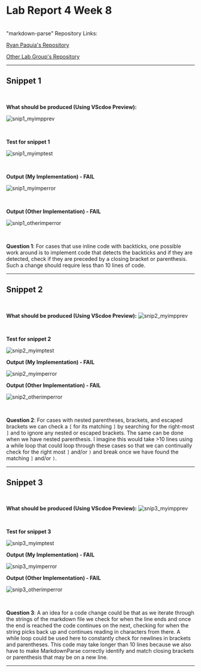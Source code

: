 # Lab Report 4 Week 8
<br>
"markdown-parse" Repository Links:
<br>

[Ryan Paquia's Repository](https://github.com/rpaquia/markdown-parse)
<br>

[Other Lab Group's Repository](https://github.com/christopherthomason/markdown-parse)

---
## Snippet 1

<br>

**What should be produced (Using VScdoe Preview):**


![snip1_myimpprev](https://user-images.githubusercontent.com/97699019/155816432-99162584-767e-45b4-811f-9a9a85eabe7b.png)

<br>

**Test for snippet 1**
<br>

![snip1_myimptest](https://user-images.githubusercontent.com/97699019/155819935-57862501-5e19-4808-87f5-94487f7b2773.png)

<br>

**Output (My Implementation) - FAIL**
<br>

![snip1_myimperror](https://user-images.githubusercontent.com/97699019/155818672-0583553e-6743-44cf-9792-39d59e2dc32d.png)

<br>


**Output (Other Implementation) - FAIL**
<br>

![snip1_otherimperror](https://i.gyazo.com/b3af76aedfa2f7ad9441d0d0ebbc23e8.png)

<br>

**Question 1**:
For cases that use inline code with backticks, one possible work around is to implement code that detects the backticks and if they are detected, check if they are preceded by a closing bracket or parenthesis. Such a change should require less than 10 lines of code.

---
## Snippet 2

<br>

**What should be produced (Using VScdoe Preview):**
![snip2_myimpprev](https://i.gyazo.com/820500ba1ccca12857c97c637daa4882.png)

<br>

**Test for snippet 2**
<br>

![snip2_myimptest](https://i.gyazo.com/8de2625e47de9ac49996dc086b44fcd1.png)

**Output (My Implementation) - FAIL**
<br>

![snip2_myimperror](https://user-images.githubusercontent.com/97699019/155818687-f15a8c25-a46c-41c1-a549-e45848d2505a.png)

**Output (Other Implementation) - FAIL**
<br>

![snip2_otherimperror](https://i.gyazo.com/992d706979f09df2d6e8bcc351c22b9d.png)

<br>

**Question 2**: For cases with nested parentheses, brackets, and escaped brackets we can check a `[` for its matching `]` by searching for the right-most `]` and to ignore any nested or escaped brackets. The same can be done when we have nested parenthesis. I imagine this would take >10 lines using a while loop that could loop through these cases so that we can continually check for the right most `]` and/or `)` and break once we have found the matching `]` and/or `)`.

---
## Snippet 3

<br>

**What should be produced (Using VScdoe Preview):**
![snip3_myimpprev](https://i.gyazo.com/ee9f95a4f51de2626b529d34e9d0e159.png)

<br>

**Test for snippet 3**
<br>

![snip3_myimptest](https://i.gyazo.com/44dfc4609d03c18705dac9524fb349cb.png)

**Output (My Implementation) - FAIL**
<br>

![snip3_myimperror](https://user-images.githubusercontent.com/97699019/155818695-c0a15b67-5b08-434d-8eb1-4c29ed908480.png)


**Output (Other Implementation) - FAIL**
<br>

![snip3_otherimperror](https://i.gyazo.com/5f6ca24ba861ebf143927b807774a9cf.png)

<br>

**Question 3**: A an idea for a code change could be that as we iterate through the strings of the markdown file we check for when the line ends and once the end is reached the code continues on the next, checking for when the string picks back up and continues reading in characters from there. A while loop could be used here to constantly check for newlines in brackets and parentheses. This code may take longer than 10 lines because we also have to make MarkdownParse correctly identify and match closing brackets or parenthesis that may be on a new line.

---


